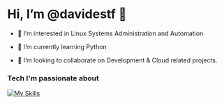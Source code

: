   # Hi, I’m @davidestf 👋
  
  
- 👀 I’m interested in Linux Systems Administration and Automation

- 🌱 I’m currently learning Python

- 💞️ I’m looking to collaborate on Development & Cloud related projects.
 

### Tech I'm passionate about

[![My Skills](https://skillicons.dev/icons?i=linux,git,vim,py&perline=6)](https://skillicons.dev)
<!---
dstf/dstf is a ✨ special ✨ repository because its `README.md` (this file) appears on your GitHub profile.
You can click the Preview link to take a look at your changes.
--->
